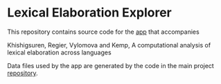 # Lexical Elaboration Explorer

This repository contains source code for the [app]( https://www.charleskemp.com/code/lexicalelaboration.html) that accompanies

Khishigsuren, Regier, Vylomova and Kemp, A computational analysis of lexical elaboration across languages

Data files used by the app are generated by the code in the main project [repository](https://github.com/cskemp/lexical_elaboration).



